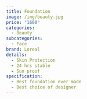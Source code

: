 ```yaml
---
title: Foundation
image: /img/beauty.jpg
price: "1600"
categories:
  - Beauty
subcategories:
  - Face
brand: Loreal
details:
  - Skin Protection
  - 24 hrs stable
  - Sun proof
specification:
  - Best foundation ever made
  - Best choice of designer
---
```

